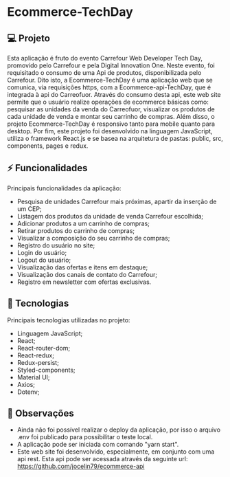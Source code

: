 # Ecommerce-TechDay

## 💻 Projeto

Esta aplicação é fruto do evento Carrefour Web Developer Tech Day, promovido pelo Carrefour e pela Digital Innovation One. Neste evento, foi requisitado o consumo de uma Api de produtos, disponibilizada pelo Carrefour. Dito isto, a Ecommerce-TechDay é uma aplicação web que se comunica, via requisições https, com a Ecommerce-api-TechDay, que é integrada à api do Carreofuor. Através do consumo desta api, este web site permite que o usuário realize operações de ecommerce básicas como: pesquisar as unidades da venda do Carreofuor, visualizar os produtos de cada unidade de venda e montar seu carrinho de compras. Além disso, o projeto Ecommerce-TechDay é responsivo tanto para mobile quanto para desktop. Por fim, este projeto foi desenvolvido na linguagem JavaScript, utiliza o framework React.js e se basea na arquitetura de pastas: public, src, components, pages e redux.

## ⚡ Funcionalidades

Principais funcionalidades da aplicação:
- Pesquisa de unidades Carrefour mais próximas, apartir da inserção de um CEP;
- Listagem dos produtos da unidade de venda Carrefour escolhida;
- Adicionar produtos a um carrinho de compras;
- Retirar produtos do carrinho de compras;
- Visualizar a composição do seu carrinho de compras;
- Registro do usuário no site;
- Login do usuário;
- Logout do usuário;
- Visualização das ofertas e itens em destaque;
- Visualização dos canais de contato do Carrefour;
- Registro em newsletter com ofertas exclusivas. 


## 🚀 Tecnologias

Principais tecnologias utilizadas no projeto:
- Linguagem JavaScript;
- React;
- React-router-dom;
- React-redux;
- Redux-persist;
- Styled-components;
- Material UI;
- Axios;
- Dotenv;

## 💬 Observações
 - Ainda não foi possível realizar o deploy da aplicação, por isso o arquivo .env foi publicado para possibilitar o teste local.
 - A aplicação pode ser iniciada com comando "yarn start".
 - Este web site foi desenvolvido, especialmente, em conjunto com uma api rest. Esta api pode ser acessada através da seguinte 
 url: https://github.com/jocelin79/ecommerce-api

